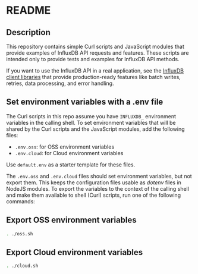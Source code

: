 # README

## Description

This repository contains simple Curl scripts and JavaScript modules that
provide examples of InfluxDB API requests and features. 
These scripts are intended only to provide tests and examples for InfluxDB API methods.

If you want to use the InfluxDB API in a real application,
see the [InfluxDB client libraries](https://docs.influxdata.com/influxdb/cloud/api-guide/client-libraries/) that provide production-ready
features like batch writes, retries, data processing, and error handling.

## Set environment variables with a .env file

The Curl scripts in this repo assume you have `INFLUXDB_` environment variables
in the calling shell.
To set environment variables that will be shared by the Curl scripts
and the JavaScript modules, add the following files:

- `.env.oss`: for OSS environment variables
- `.env.cloud`: for Cloud environment variables

Use `default.env` as a starter template for these files.

The `.env.oss` and `.env.cloud` files should set environment variables, but not export them.
This keeps the configuration files usable as _dotenv_ files in NodeJS modules.
To export the variables to the context of the calling shell and make them available to shell (Curl) scripts, run one of the following commands:

## Export OSS environment variables

```sh
. ./oss.sh
```

## Export Cloud environment variables

```sh
. ./cloud.sh
```
